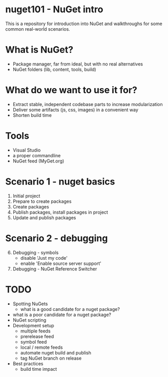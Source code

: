 # nuget101 - NuGet intro 

This is a repository for introduction into NuGet and walkthroughs for some common real-world scenarios.

# What is NuGet?
- Package manager, far from ideal, but with no real alternatives
- NuGet folders (lib, content, tools, build)

# What do we want to use it for?
- Extract stable, independent codebase parts to increase modularization
- Deliver some artifacts (js, css, images) in a convenient way 
- Shorten build time 

# Tools 
- Visual Studio
- a proper commandline
- NuGet feed (MyGet.org)

# Scenario 1 - nuget basics
1. Initial project
2. Prepare to create packages
3. Create packages
4. Publish packages, install packages in project
5. Update and publish packages

# Scenario 2 - debugging
6. Debugging - symbols
    - disable 'Just my code'
    - enable 'Enable source server support'
7. Debugging - NuGet Reference Switcher

# TODO 
- Spotting NuGets
    - what is a good candidate for a nuget package? 
- what is a poor candidate for a nuget package?
- NuGet scripting 
- Development setup
    - multiple feeds
    - prerelease feed
    - symbol feed
    - local / remote feeds
    - automate nuget build and publish 
    - tag NuGet branch on release
- Best practices
    - build time impact
